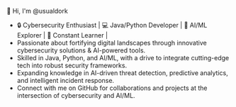 👋 Hi, I'm @usualdork
- 🔒 Cybersecurity Enthusiast | 💻 Java/Python Developer | 🤖 AI/ML Explorer | 🌱 Constant Learner | 
- Passionate about fortifying digital landscapes through innovative cybersecurity solutions & AI-powered tools.
- Skilled in Java, Python, and AI/ML, with a drive to integrate cutting-edge tech into robust security frameworks.
- Expanding knowledge in AI-driven threat detection, predictive analytics, and intelligent incident response.
- Connect with me on GitHub for collaborations and projects at the intersection of cybersecurity and AI/ML.

